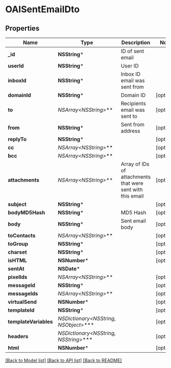 # OAISentEmailDto

## Properties
Name | Type | Description | Notes
------------ | ------------- | ------------- | -------------
**_id** | **NSString*** | ID of sent email | 
**userId** | **NSString*** | User ID | 
**inboxId** | **NSString*** | Inbox ID email was sent from | 
**domainId** | **NSString*** | Domain ID | [optional] 
**to** | **NSArray&lt;NSString*&gt;*** | Recipients email was sent to | [optional] 
**from** | **NSString*** | Sent from address | [optional] 
**replyTo** | **NSString*** |  | [optional] 
**cc** | **NSArray&lt;NSString*&gt;*** |  | [optional] 
**bcc** | **NSArray&lt;NSString*&gt;*** |  | [optional] 
**attachments** | **NSArray&lt;NSString*&gt;*** | Array of IDs of attachments that were sent with this email | [optional] 
**subject** | **NSString*** |  | [optional] 
**bodyMD5Hash** | **NSString*** | MD5 Hash | [optional] 
**body** | **NSString*** | Sent email body | [optional] 
**toContacts** | **NSArray&lt;NSString*&gt;*** |  | [optional] 
**toGroup** | **NSString*** |  | [optional] 
**charset** | **NSString*** |  | [optional] 
**isHTML** | **NSNumber*** |  | [optional] 
**sentAt** | **NSDate*** |  | 
**pixelIds** | **NSArray&lt;NSString*&gt;*** |  | [optional] 
**messageId** | **NSString*** |  | [optional] 
**messageIds** | **NSArray&lt;NSString*&gt;*** |  | [optional] 
**virtualSend** | **NSNumber*** |  | [optional] 
**templateId** | **NSString*** |  | [optional] 
**templateVariables** | **NSDictionary&lt;NSString*, NSObject*&gt;*** |  | [optional] 
**headers** | **NSDictionary&lt;NSString*, NSString*&gt;*** |  | [optional] 
**html** | **NSNumber*** |  | [optional] 

[[Back to Model list]](../README#documentation-for-models) [[Back to API list]](../README#documentation-for-api-endpoints) [[Back to README]](../README)



